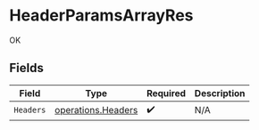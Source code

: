 # HeaderParamsArrayRes

OK


## Fields

| Field                                                    | Type                                                     | Required                                                 | Description                                              |
| -------------------------------------------------------- | -------------------------------------------------------- | -------------------------------------------------------- | -------------------------------------------------------- |
| `Headers`                                                | [operations.Headers](../../models/operations/headers.md) | :heavy_check_mark:                                       | N/A                                                      |